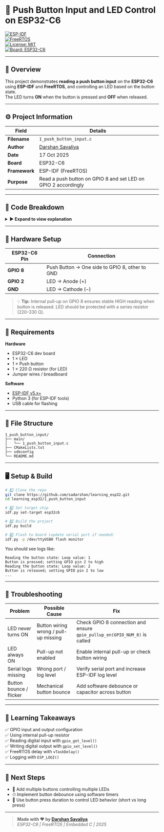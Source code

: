 
# 🔘 Push Button Input and LED Control on ESP32-C6  
[![ESP-IDF](https://img.shields.io/badge/ESP--IDF-v5.x-blue)](https://docs.espressif.com/projects/esp-idf/en/latest/)  
[![FreeRTOS](https://img.shields.io/badge/FreeRTOS-Enabled-green)](https://www.freertos.org/)  
[![License: MIT](https://img.shields.io/badge/License-MIT-yellow.svg)](LICENSE)  
[![Board: ESP32-C6](https://img.shields.io/badge/Board-ESP32--C6-orange)](https://www.espressif.com/en/products/socs/esp32-c6)

---

## 🧠 Overview
This project demonstrates **reading a push button input** on the **ESP32-C6** using **ESP-IDF** and **FreeRTOS**, and controlling an LED based on the button state.  
The LED turns **ON** when the button is pressed and **OFF** when released.

---

## ⚙️ Project Information

| Field | Details |
|-------|---------|
| **Filename** | `1_push_button_input.c` |
| **Author** | [Darshan Savaliya](https://github.com/sadarshan) |
| **Date** | 17 Oct 2025 |
| **Board** | ESP32-C6 |
| **Framework** | ESP-IDF (FreeRTOS) |
| **Purpose** | Read a push button on GPIO 8 and set LED on GPIO 2 accordingly |

---

## 🧩 Code Breakdown

<details>
<summary><b>▶ Expand to view explanation</b></summary>

### 1️⃣ Header Files
```c
#include <stdio.h>
#include "freertos/FreeRTOS.h"
#include "freertos/task.h"
#include "driver/gpio.h"
#include "esp_log.h"
```
Used for logging, delays, and GPIO control.

---

### 2️⃣ GPIO Setup
```c
gpio_reset_pin(GPIO_NUM_2);
gpio_set_direction(GPIO_NUM_2, GPIO_MODE_OUTPUT);

gpio_reset_pin(GPIO_NUM_8);
gpio_set_direction(GPIO_NUM_8, GPIO_MODE_INPUT);
gpio_pullup_en(GPIO_NUM_8);
```
- GPIO 2 → LED output  
- GPIO 8 → Push button input with internal pull-up

---

### 3️⃣ Main Loop
```c
while (1) {
    button_state = gpio_get_level(GPIO_NUM_8);
    if (button_state == 0) { // pressed
        gpio_set_level(GPIO_NUM_2, 1);
    } else { // released
        gpio_set_level(GPIO_NUM_2, 0);
    }
    vTaskDelay(100 / portTICK_PERIOD_MS);
}
```
Continuously reads button state and sets LED accordingly, with a 100 ms delay.
</details>

---

## 🔌 Hardware Setup

| ESP32-C6 Pin | Connection |
|---------------|------------|
| **GPIO 8**   | Push Button → One side to GPIO 8, other to GND |
| **GPIO 2**   | LED → Anode (+) |
| **GND**      | LED → Cathode (−) |

> 💡 **Tip:** Internal pull-up on GPIO 8 ensures stable HIGH reading when button is released. LED should be protected with a series resistor (220–330 Ω).

---

## 🧰 Requirements

**Hardware**
- ESP32-C6 dev board  
- 1 × LED  
- 1 × Push button  
- 1 × 220 Ω resistor (for LED)  
- Jumper wires / breadboard  

**Software**
- [ESP-IDF v5.x+](https://docs.espressif.com/projects/esp-idf/en/latest/esp32c6/get-started/)  
- Python 3 (for ESP-IDF tools)  
- USB cable for flashing

---

## 🧱 File Structure
```
1_push_button_input/
├── main/
│   └── 1_push_button_input.c
├── CMakeLists.txt
├── sdkconfig
└── README.md
```

---

## 🖥️ Setup & Build

```bash
# 1️⃣ Clone the repo
git clone https://github.com/sadarshan/learning_esp32.git
cd learning_esp32/1_push_button_input

# 2️⃣ Set target chip
idf.py set-target esp32c6

# 3️⃣ Build the project
idf.py build

# 4️⃣ Flash to board (update serial port if needed)
idf.py -p /dev/ttyUSB0 flash monitor
```

You should see logs like:
```
Reading the button state: Loop value: 1
Button is pressed; setting GPIO pin 2 to high
Reading the button state: Loop value: 2
Button is released; setting GPIO pin 2 to low
...
```

---

## 🧪 Troubleshooting

| Problem | Possible Cause | Fix |
|----------|----------------|-----|
| LED never turns ON | Button wiring wrong / pull-up missing | Check GPIO 8 connection and ensure `gpio_pullup_en(GPIO_NUM_8)` is called |
| LED always ON | Pull-up not enabled | Enable internal pull-up or check button wiring |
| Serial logs missing | Wrong port / log level | Verify serial port and increase ESP-IDF log level |
| Button bounce / flicker | Mechanical button bounce | Add software debounce or capacitor across button |

---

## 🧠 Learning Takeaways

✅ GPIO input and output configuration  
✅ Using internal pull-up resistor  
✅ Reading digital input with `gpio_get_level()`  
✅ Writing digital output with `gpio_set_level()`  
✅ FreeRTOS delay with `vTaskDelay()`  
✅ Logging with `ESP_LOGI()`  

---

## 🚀 Next Steps

- 🌟 Add multiple buttons controlling multiple LEDs  
- ⏱ Implement button debounce using software timers  
- 🔘 Use button press duration to control LED behavior (short vs long press)  


---

> **Made with ❤️ by [Darshan Savaliya](https://github.com/sadarshan)**  
> *ESP32-C6 | FreeRTOS | Embedded C | 2025*
